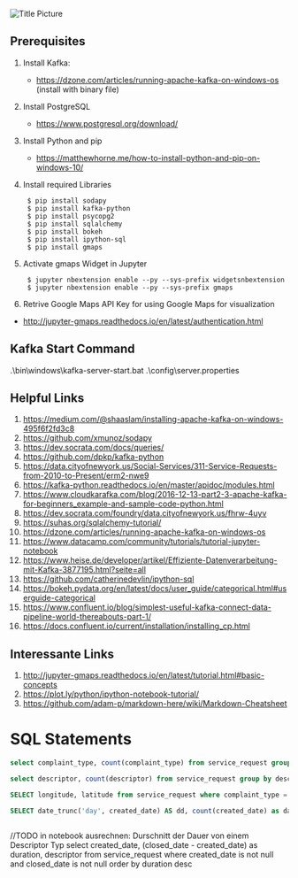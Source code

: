 ![Title Picture](http://fouryears.eu/wp-content/uploads/2015/09/kdnuggets-jobs-2014-titles-300x177.jpg)

## Prerequisites

1. Install Kafka:
    - https://dzone.com/articles/running-apache-kafka-on-windows-os (install with binary file)

2. Install PostgreSQL
    - https://www.postgresql.org/download/

2. Install Python and pip
    - https://matthewhorne.me/how-to-install-python-and-pip-on-windows-10/

3. Install required Libraries

        $ pip install sodapy
        $ pip install kafka-python
        $ pip install psycopg2
        $ pip install sqlalchemy
        $ pip install bokeh
        $ pip install ipython-sql
        $ pip install gmaps

4. Activate gmaps Widget in Jupyter

        $ jupyter nbextension enable --py --sys-prefix widgetsnbextension
        $ jupyter nbextension enable --py --sys-prefix gmaps

5. Retrive Google Maps API Key for using Google Maps for visualization
  - http://jupyter-gmaps.readthedocs.io/en/latest/authentication.html

## Kafka Start Command

.\bin\windows\kafka-server-start.bat .\config\server.properties

## Helpful Links
1. https://medium.com/@shaaslam/installing-apache-kafka-on-windows-495f6f2fd3c8
2. https://github.com/xmunoz/sodapy
3. https://dev.socrata.com/docs/queries/
4. https://github.com/dpkp/kafka-python
5. https://data.cityofnewyork.us/Social-Services/311-Service-Requests-from-2010-to-Present/erm2-nwe9
6. https://kafka-python.readthedocs.io/en/master/apidoc/modules.html
7. https://www.cloudkarafka.com/blog/2016-12-13-part2-3-apache-kafka-for-beginners_example-and-sample-code-python.html
8. https://dev.socrata.com/foundry/data.cityofnewyork.us/fhrw-4uyv
9. https://suhas.org/sqlalchemy-tutorial/
10. https://dzone.com/articles/running-apache-kafka-on-windows-os
11. https://www.datacamp.com/community/tutorials/tutorial-jupyter-notebook
12. https://www.heise.de/developer/artikel/Effiziente-Datenverarbeitung-mit-Kafka-3877195.html?seite=all
13. https://github.com/catherinedevlin/ipython-sql
14. https://bokeh.pydata.org/en/latest/docs/user_guide/categorical.html#userguide-categorical
15. https://www.confluent.io/blog/simplest-useful-kafka-connect-data-pipeline-world-thereabouts-part-1/
16. https://docs.confluent.io/current/installation/installing_cp.html

## Interessante Links
1. http://jupyter-gmaps.readthedocs.io/en/latest/tutorial.html#basic-concepts
2. https://plot.ly/python/ipython-notebook-tutorial/
3. https://github.com/adam-p/markdown-here/wiki/Markdown-Cheatsheet

# SQL Statements

``` sql
select complaint_type, count(complaint_type) from service_request group by complaint_type having count(complaint_type) > 400 and count(complaint_type) < 8000
```
``` sql
select descriptor, count(descriptor) from service_request group by descriptor having count(descriptor) > 8
```
``` sql
SELECT longitude, latitude from service_request where complaint_type = 'Noise - Residential' and latitude is not null and longitude is not null
```
``` sql
SELECT date_trunc('day', created_date) AS dd, count(created_date) as daily_sum FROM service_request where EXTRACT(year from created_date) = '2017' GROUP BY dd ORDER BY date_trunc('day', created_date)
```
``` sql

```
//TODO in notebook ausrechnen: Durschnitt der Dauer von einem Descriptor Typ
select created_date, (closed_date - created_date) as duration, descriptor from service_request where created_date is not null and closed_date is not null order by duration desc
